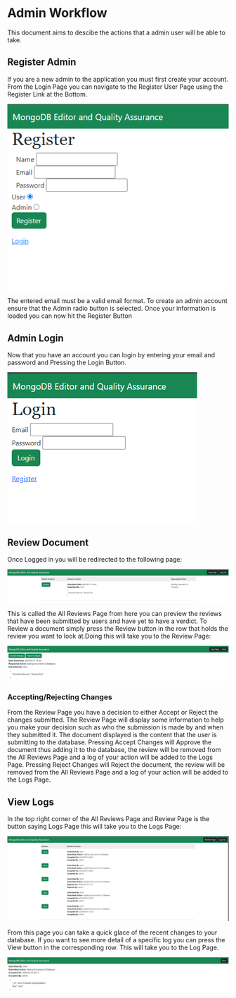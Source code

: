 # Admin Workflow
This document aims to descibe the actions that a admin user will be able to take.

## Register Admin
If you are a new admin to the application you must first create your account. From the Login Page you can navigate to the Register User Page using the Register Link at the Bottom. 

![Register User Page](./RegisterUser.PNG) 

The entered email must be a valid email format. To create an admin account ensure that the Admin radio button is selected. Once your information is loaded you can now hit the Register Button
## Admin Login
Now that you have an account you can login by entering your email and password and Pressing the Login Button.

![Login Page](./Login.PNG) 

## Review Document

Once Logged in you will be redirected to the following page:

![All Reviews Page](./Reviews.PNG) 

This is called the All Reviews Page from here you can preview the reviews that have been submitted by users and have yet to have a verdict. To Review a document simply press the Review button in the row that holds the review you want to look at.Doing this will take you to the Review Page:

![Review Page](./Review.PNG)

### Accepting/Rejecting Changes

From the Review Page you have a decision to either Accept or Reject the changes submitted. The Review Page will display some information to help you make your decision such as who the submission is made by and when they submitted it. The document displayed is the content that the user is submitting to the database. Pressing Accept Changes will Approve the document thus adding it to the database, the review will be removed from the All Reviews Page and a log of your action will be added to the Logs Page. Pressing Reject Changes will Reject the document, the review will be removed from the All Reviews Page and a log of your action will be added to the Logs Page.

## View Logs

In the top right corner of the All Reviews Page and Review Page is the button saying Logs Page this will take you to the Logs Page:

![Logs Page](./Logs.PNG)

From this page you can take a quick glace of the recent changes to your database. If you want to see more detail of a specific log you can press the View button in the corresponding row. This will take you to the Log Page.

![Log Page](./Log.PNG)